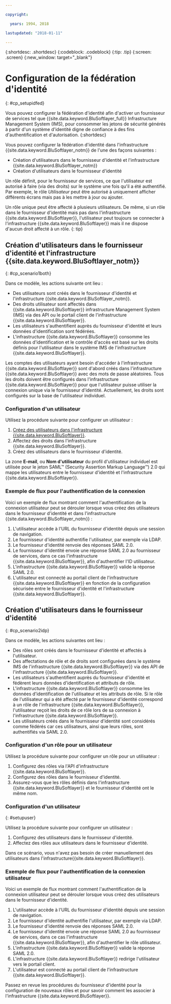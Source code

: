 ```yaml
---

copyright:

  years: 1994, 2018

lastupdated: "2018-01-11"

---
```


{:shortdesc: .shortdesc}
{:codeblock: .codeblock}
{:tip: .tip}
{:screen: .screen}
{:new_window: target="_blank"}

# Configuration de la fédération d'identité
{: #cp_setupidfed}

Vous pouvez configurer la fédération d'identité afin d'activer un fournisseur de services tel que {{site.data.keyword.BluSoftlayer_full}} Infrastructure Management System (IMS), pour consommer les jetons de sécurité générés à partir d'un système d'identité digne de confiance à des fins d'authentification et d'autorisation.
{:shortdesc}

Vous pouvez configurer la fédération d'identité dans l'infrastructure {{site.data.keyword.BluSoftlayer_notm}} de l'une des façons suivantes : 
* Création d'utilisateurs dans le fournisseur d'identité et l'infrastructure {{site.data.keyword.BluSoftlayer_notm}} 
* Création d'utilisateurs dans le fournisseur d'identité

Un rôle définit, pour le fournisseur de services, ce que l'utilisateur est autorisé à faire (via des droits) sur le système une fois qu'il a été authentifié. Par exemple, le rôle *Utilisateur* peut être autorisé à uniquement afficher différents écrans mais pas à les mettre à jour ou ajouter.

Un rôle unique peut être affecté à plusieurs utilisateurs. De même, si un rôle dans le fournisseur d'identité mais pas dans l'infrastructure {{site.data.keyword.BluSoftlayer}}, l'utilisateur peut toujours se connecter à l'infrastructure {{site.data.keyword.BluSoftlayer}} mais il ne dispose d'aucun droit affecté à un rôle.
{: tip}


## Création d'utilisateurs dans le fournisseur d'identité et l'infrastructure {{site.data.keyword.BluSoftlayer_notm}} 
{: #cp_scenario1both}

Dans ce modèle, les actions suivante ont lieu :
* Des utilisateurs sont créés dans le fournisseur d'identité et l'infrastructure {{site.data.keyword.BluSoftlayer_notm}}.
* Des droits utilisateur sont affectés dans {{site.data.keyword.BluSoftlayer}} infrastructure Management System (IMS) via des API ou le portail client de l'infrastructure {{site.data.keyword.BluSoftlayer}}. 
* Les utilisateurs s'authentifient auprès du fournisseur d'identité et leurs données d'identification sont fédérées. 
* L'infrastructure {{site.data.keyword.BluSoftlayer}} consomme les données d'identification et le contrôle d'accès est basé sur les droits définis pour l'utilisateur dans le système IMS de l'infrastructure {{site.data.keyword.BluSoftlayer}}.

Les comptes des utilisateurs ayant besoin d'accéder à l'infrastructure {{site.data.keyword.BluSoftlayer}} sont d'abord créés dans l'infrastructure {{site.data.keyword.BluSoftlayer}} avec des mots de passe aléatoires. Tous les droits doivent être configurés dans l'infrastructure {{site.data.keyword.BluSoftlayer}} pour que l'utilisateur puisse utiliser la connexion unique via le fournisseur d'identité. Actuellement, les droits sont configurés sur la base de l'utilisateur individuel.

### Configuration d'un utilisateur
Utilisez la procédure suivante pour configurer un utilisateur :

1. [Créez des utilisateurs dans l'infrastructure {{site.data.keyword.BluSoftlayer}}](/docs/customer-portal/cpmanacctadduser.html#customerportal_addusertocpacct).
2. Affectez des droits dans l'infrastructure {{site.data.keyword.BluSoftlayer}}.
3. Créez des utilisateurs dans le fournisseur d'identité. 

La zone **E-mail**, ou **Nom d'utilisateur** du profil d'utilisateur individuel est utilisée pour le jeton SAML&trade; (Security Assertion Markup Language&trade;) 2.0 qui mappe les utilisateurs entre le fournisseur d'identité et l'infrastructure {{site.data.keyword.BluSoftlayer}}.

### Exemple de flux pour l'authentification de la connexion
Voici un exemple de flux montrant comment l'authentification de la connexion utilisateur peut se dérouler lorsque vous créez des utilisateurs dans le fournisseur d'identité et dans l'infrastructure {{site.data.keyword.BluSoftlayer_notm}} :
1. L'utilisateur accède à l'URL du fournisseur d'identité depuis une session de navigation. 
2. Le fournisseur d'identité authentifie l'utilisateur, par exemple via LDAP.
3. Le fournisseur d'identité renvoie des réponses SAML 2.0. 
4. Le fournisseur d'identité envoie une réponse SAML 2.0 au fournisseur de services, dans ce cas l'infrastructure {{site.data.keyword.BluSoftlayer}}, afin d'authentifier l'ID utilisateur.
5. L'infrastructure {{site.data.keyword.BluSoftlayer}} valide la réponse SAML 2.0. 
6. L'utilisateur est connecté au portail client de l'infrastructure {{site.data.keyword.BluSoftlayer}} en fonction de la configuration sécurisée entre le fournisseur d'identité et l'infrastructure {{site.data.keyword.BluSoftlayer}}. 


## Création d'utilisateurs dans le fournisseur d'identité
{: #cp_scenario2idp}

Dans ce modèle, les actions suivantes ont lieu :
* Des rôles sont créés dans le fournisseur d'identité et affectés à l'utilisateur.
* Des affectations de rôle et de droits sont configurées dans le système IMS de l'infrastructure {{site.data.keyword.BluSoftlayer}} via des API de l'infrastructure {{site.data.keyword.BluSoftlayer}}.
* Les utilisateurs s'authentifient auprès du fournisseur d'identité et fédèrent leurs données d'identification et attributs de rôle.
* L'infrastructure {{site.data.keyword.BluSoftlayer}} consomme les données d'identification de l'utilisateur et les attributs de rôle. Si le rôle de l'utilisateur qui a été affecté par le fournisseur d'identité correspond à un rôle de l'infrastructure {{site.data.keyword.BluSoftlayer}}, l'utilisateur reçoit les droits de ce rôle lors de sa connexion à l'infrastructure {{site.data.keyword.BluSoftlayer}}.
* Les utilisateurs créés dans le fournisseur d'identité sont considérés comme fédérés car ces utilisateurs, ainsi que leurs rôles, sont authentifiés via SAML 2.0.

### Configuration d'un rôle pour un utilisateur
Utilisez la procédure suivante pour configurer un rôle pour un utilisateur :

1. Configurez des rôles via l'API d'infrastructure {{site.data.keyword.BluSoftlayer}}.
2. Configurez des rôles dans le fournisseur d'identité.
3. Assurez-vous que les rôles définis dans l'infrastructure {{site.data.keyword.BluSoftlayer}} et le fournisseur d'identité ont le même nom.

### Configuration d'un utilisateur
{: #setupuser}

Utilisez la procédure suivante pour configurer un utilisateur :

1. Configurez des utilisateurs dans le fournisseur d'identité.
2. Affectez des rôles aux utilisateurs dans le fournisseur d'identité.

Dans ce scénario, vous n'avez pas besoin de créer manuellement des utilisateurs dans l'infrastructure{{site.data.keyword.BluSoftlayer}}.

### Exemple de flux pour l'authentification de la connexion utilisateur
Voici un exemple de flux montrant comment l'authentification de la connexion utilisateur peut se dérouler lorsque vous créez des utilisateurs dans le fournisseur d'identité.
1. L'utilisateur accède à l'URL du fournisseur d'identité depuis une session de navigation. 
2. Le fournisseur d'identité authentifie l'utilisateur, par exemple via LDAP.
3. Le fournisseur d'identité renvoie des réponses SAML 2.0. 
4. Le fournisseur d'identité envoie une réponse SAML 2.0 au fournisseur de services, dans ce cas l'infrastructure {{site.data.keyword.BluSoftlayer}}, afin d'authentifier le rôle utilisateur.
5. L'infrastructure {{site.data.keyword.BluSoftlayer}} valide la réponse SAML 2.0. 
6. L'infrastructure {{site.data.keyword.BluSoftlayer}} redirige l'utilisateur vers le portail client.
7. L'utilisateur est connecté au portail client de l'infrastructure {{site.data.keyword.BluSoftlayer}}.

Passez en revue les procédures du fournisseur d'identité pour la configuration de nouveaux rôles et pour savoir comment les associer à l'infrastructure {{site.data.keyword.BluSoftlayer}}.
